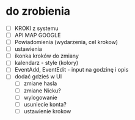 # do zrobienia

- [ ] KROKI z systemu
- [ ] API MAP GOOGLE
- [ ] Powiadomienia (wydarzenia, cel krokow)
- [ ] ustawienia
- [ ] ikonka kroków do zmiany
- [ ] kalendarz - style (kolory)
- [ ] EventAdd, EventEdit - input na godzinę i opis
- [ ] dodać gdzieś w UI
  - [ ] zmiane hasla
  - [ ] zmiane Nicku?
  - [ ] wylogowanie
  - [ ] usuniecie konta?
  - [ ] ustawienie krokow